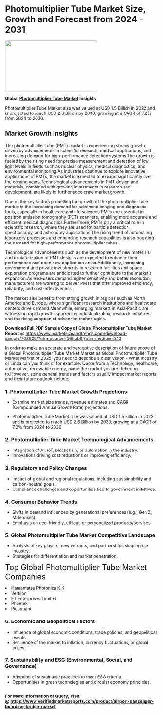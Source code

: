 <H1>Photomultiplier Tube Market Size, Growth and Forecast from 2024 - 2031</H1><img class="aligncenter size-medium wp-image-584254" src="https://thirdeyenews.in/wp-content/uploads/2024/09/Global-Market-Research-300x168.jpeg" alt="" width="300" height="168" /><p><strong>Global&nbsp;<a href="https://www.marketsizeandtrends.com/download-sample/702828/?utm_source=Github8j?utm_medium=213">Photomultiplier Tube Market</a> Insights</strong></p><p>Photomultiplier Tube Market size was valued at USD 1.5 Billion in 2022 and is projected to reach USD 2.6 Billion by 2030, growing at a CAGR of 7.2% from 2024 to 2030.</p><p><h2>Market Growth Insights</h2> <p>The photomultiplier tube (PMT) market is experiencing steady growth, driven by advancements in scientific research, medical applications, and increasing demand for high-performance detection systems.The growth is fueled by the rising need for precise measurement and detection of low light levels in fields such as nuclear physics, medical diagnostics, and environmental monitoring.As industries continue to explore innovative applications of PMTs, the market is expected to expand significantly over the coming years.Technological advancements in PMT design and materials, combined with growing investments in research and development, are likely to further accelerate market growth.</p> <p>One of the key factors propelling the growth of the photomultiplier tube market is the increasing demand for advanced imaging and diagnostic tools, especially in healthcare and life sciences.PMTs are essential in positron emission tomography (PET) scanners, enabling more accurate and efficient medical diagnostics.Furthermore, PMTs play a critical role in scientific research, where they are used for particle detection, spectroscopy, and astronomy applications.The rising trend of automating laboratory processes and enhancing research capabilities is also boosting the demand for high-performance photomultiplier tubes.</p> <p>Technological advancements such as the development of new materials and miniaturization of PMT designs are expected to enhance their performance and open new application areas.Additionally, increasing government and private investments in research facilities and space exploration programs are anticipated to further contribute to the market’s expansion.As end-users demand higher sensitivity and better resolution, manufacturers are working to deliver PMTs that offer improved efficiency, reliability, and cost-effectiveness.</p> <p>The market also benefits from strong growth in regions such as North America and Europe, where significant research institutions and healthcare centers drive demand.Meanwhile, emerging markets in Asia-Pacific are witnessing rapid growth, spurred by industrialization, research initiatives, and the rising adoption of advanced technologies.</p> <p><span class=""><strong>Download Full PDF Sample Copy of Global Photomultiplier Tube Market Report</strong> @ <a href="https://www.marketsizeandtrends.com/download-sample/702828/?utm_source=Github8j?utm_medium=213" target="_blank">https://www.marketsizeandtrends.com/download-sample/702828/?utm_source=Github8j?utm_medium=213</a></span></p><p>In order to make an accurate and perceptive description of future scope of a Global&nbsp;Photomultiplier Tube Market Market as Global&nbsp;Photomultiplier Tube Market Market of 2025, you need to describe a clear Vision &ndash; What Industry or Linda can you think of for example: Quote from a Technology, healthcare, automotive, renewable energy, name the market you are Reffering to.However, some general trends and factors usually impact market reports and their future outlook include:</p><h3>1.&nbsp;<strong>Photomultiplier Tube Market Growth Projections</strong></h3><ul><li>Examine market size trends, revenue estimates and CAGR (Compounded Annual Growth Rate) projections.</li><li><p>Photomultiplier Tube Market size was valued at USD 1.5 Billion in 2022 and is projected to reach USD 2.6 Billion by 2030, growing at a CAGR of 7.2% from 2024 to 2030.</p></li></ul><h3>2.&nbsp;<strong>Photomultiplier Tube Market Technological Advancements</strong></h3><ul><li>Integration of AI, IoT, blockchain, or automation in the industry.</li><li>Innovations driving cost reductions or improving efficiency.</li></ul><h3>3.&nbsp;<strong>Regulatory and Policy Changes</strong></h3><ul><li>Impact of global and regional regulations, including sustainability and carbon-neutral goals.</li><li>Compliance challenges and opportunities tied to government initiatives.</li></ul><h3>4.&nbsp;<strong>Consumer Behavior Trends</strong></h3><ul><li>Shifts in demand influenced by generational preferences (e.g., Gen Z, Millennials).</li><li>Emphasis on eco-friendly, ethical, or personalized products/services.</li></ul><h3>5.&nbsp;<strong>Global Photomultiplier Tube Market Competitive Landscape</strong></h3><ul><li>Analysis of key players, new entrants, and partnerships shaping the industry.</li><li>Strategies for differentiation and market penetration.</li></ul><p data-pm-slice="1 1 []"><span style="color: inherit; font-family: inherit; font-size: 25px;">Top Global Photomultiplier Tube Market Companies</span></p><div class="" data-test-id=""><p><li>Hamamatsu Photonics K.K</li><li> Vertilon</li><li> ET Enterprises Limited</li><li> Phoetek</li><li> Picoquant</li></p></div><h3>6.&nbsp;<strong>Economic and Geopolitical Factors</strong></h3><ul><li>Influence of global economic conditions, trade policies, and geopolitical events.</li><li>Resilience of the market to inflation, currency fluctuations, or global crises.</li></ul><h3>7.&nbsp;<strong>Sustainability and ESG (Environmental, Social, and Governance)</strong></h3><ul><li>Adoption of sustainable practices to meet ESG criteria.</li><li>Opportunities in green technologies and circular economy principles.</li></ul><h2><strong style="font-size: 14px;">For More Information or Query, Visit @&nbsp;</strong><a style="background-color: #ffffff; font-size: 14px;" href="https://www.marketsizeandtrends.com/report/photomultiplier-tube-market/" target="_blank">https://www.verifiedmarketreports.com/product/airport-passenger-boarding-bridge-market</a></h2>